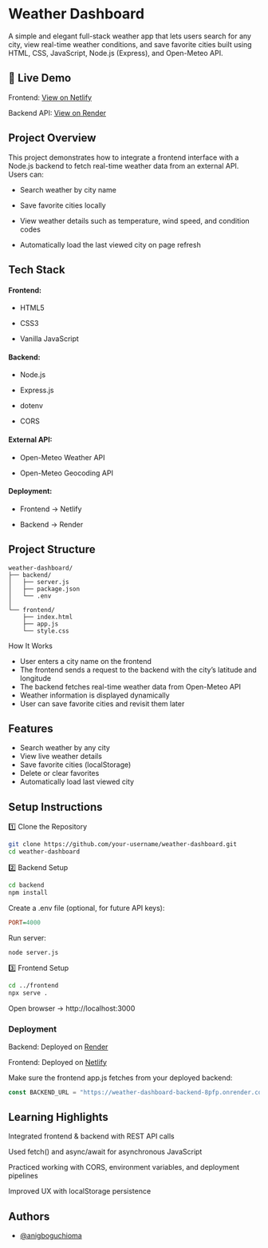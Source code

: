 
# Weather Dashboard

A simple and elegant full-stack weather app that lets users search for any city, view real-time weather conditions, and save favorite cities built using HTML, CSS, JavaScript, Node.js (Express), and Open-Meteo API.

## 🔗 Live Demo
Frontend: [View on Netlify](https://weatherdboard.netlify.app/)

Backend API: [View on Render](https://weather-dashboard-backend-8pfp.onrender.com/)


## Project Overview

This project demonstrates how to integrate a frontend interface with a Node.js backend to fetch real-time weather data from an external API.
Users can:

-  Search weather by city name

- Save favorite cities locally

- View weather details such as temperature, wind speed, and condition codes

- Automatically load the last viewed city on page refresh
## Tech Stack

#### Frontend:

* HTML5

* CSS3

* Vanilla JavaScript

#### Backend:
* Node.js

* Express.js

* dotenv

* CORS

#### External API:
* Open-Meteo Weather API

* Open-Meteo Geocoding API

#### Deployment:
* Frontend → Netlify

* Backend → Render
## Project Structure
```
weather-dashboard/
├── backend/
│   ├── server.js
│   ├── package.json
│   └── .env
│
└── frontend/
    ├── index.html
    ├── app.js
    └── style.css
  ``` 
  How It Works
- User enters a city name on the frontend
- The frontend sends a request to the backend with the city’s latitude and longitude
- The backend fetches real-time weather data from Open-Meteo API
- Weather information is displayed dynamically
- User can save favorite cities and revisit them later
## Features

- Search weather by any city
- View live weather details
- Save favorite cities (localStorage)
- Delete or clear favorites
- Automatically load last viewed city

## Setup Instructions
1️⃣ Clone the Repository
```bash
git clone https://github.com/your-username/weather-dashboard.git
cd weather-dashboard
```
2️⃣ Backend Setup
```bash
cd backend
npm install
```
Create a .env file (optional, for future API keys):
```ini
PORT=4000
```
Run server:
```bash
node server.js
```
3️⃣ Frontend Setup
```bash
cd ../frontend
npx serve .
```
Open browser → http://localhost:3000

### Deployment
Backend: Deployed on [Render](https://render.com)

Frontend: Deployed on [Netlify](https://netlify.com)

Make sure the frontend app.js fetches from your deployed backend:
```js
const BACKEND_URL = "https://weather-dashboard-backend-8pfp.onrender.com";
```



## Learning Highlights

Integrated frontend & backend with REST API calls

Used fetch() and async/await for asynchronous JavaScript

Practiced working with CORS, environment variables, and deployment pipelines

Improved UX with localStorage persistence
## Authors

- [@anigboguchioma](https://medium.com/@anigbogup)


